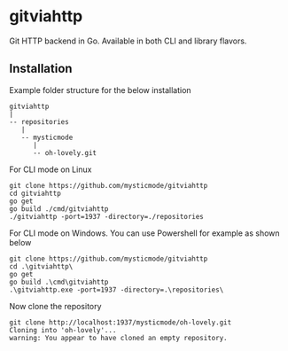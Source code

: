 # gitviahttp
Git HTTP backend in Go. Available in both CLI and library flavors.

## Installation
Example folder structure for the below installation
```
gitviahttp
|
-- repositories
   |
   -- mysticmode
      |
      -- oh-lovely.git
```

For CLI mode on Linux
```
git clone https://github.com/mysticmode/gitviahttp
cd gitviahttp
go get
go build ./cmd/gitviahttp
./gitviahttp -port=1937 -directory=./repositories
```

For CLI mode on Windows. You can use Powershell for example as shown below
```
git clone https://github.com/mysticmode/gitviahttp
cd .\gitviahttp\
go get
go build .\cmd\gitviahttp
.\gitviahttp.exe -port=1937 -directory=.\repositories\
```

Now clone the repository
```
git clone http://localhost:1937/mysticmode/oh-lovely.git
Cloning into 'oh-lovely'...
warning: You appear to have cloned an empty repository.
```
